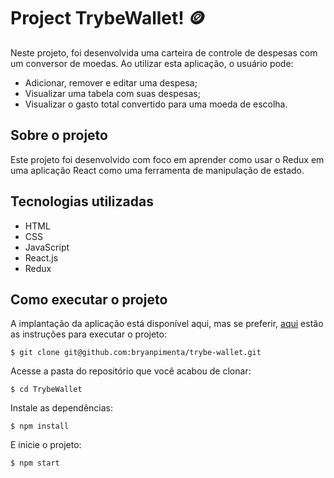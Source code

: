# Project TrybeWallet! 🪙​
Neste projeto, foi desenvolvida uma carteira de controle de despesas com um conversor de moedas. Ao utilizar esta aplicação, o usuário pode:

- Adicionar, remover e editar uma despesa;
- Visualizar uma tabela com suas despesas;
- Visualizar o gasto total convertido para uma moeda de escolha.

  

## Sobre o projeto

Este projeto foi desenvolvido com foco em aprender como usar o Redux em uma aplicação React como uma ferramenta de manipulação de estado.

## Tecnologias utilizadas
  * HTML
  * CSS
  * JavaScript
  * React.js
  * Redux


## Como executar o projeto

A implantação da aplicação está disponível aqui, mas se preferir, [aqui]() estão as instruções para executar o projeto:
```
$ git clone git@github.com:bryanpimenta/trybe-wallet.git
```
Acesse a pasta do repositório que você acabou de clonar:
```
$ cd TrybeWallet
```
Instale as dependências:
```
$ npm install
```
E inicie o projeto:
```
$ npm start
```

